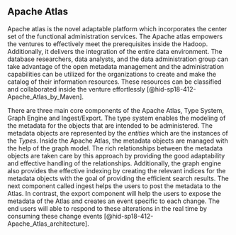 Apache Atlas
------------

Apache atlas is the novel adaptable platform which incorporates the
center set of the functional administration services. The Apache atlas
empowers the ventures to effectively meet the prerequisites inside the
Hadoop. Additionally, it delivers the integration of the entire data
environment. The database researchers, data analysts, and the data
administration group can take advantage of the open metadata management
and the administration capabilities can be utilized for the
organizations to create and make the catalog of their information
resources. These resources can be classified and collaborated inside the
venture effortlessly [@hid-sp18-412-Apache_Atlas_by_Maven].

There are three main core components of the Apache Atlas, Type System,
Graph Engine and Ingest/Export. The type system enables the modeling of
the metadata for the objects that are intended to be administered. The
metadata objects are represented by the *entities* which are the
instances of the *Types*. Inside the Apache Atlas, the metadata objects
are managed with the help of the graph model. The rich relationships
between the metadata objects are taken care by this approach by
providing the good adaptability and effective handling of the
relationships. Additionally, the graph engine also provides the
effective indexing by creating the relevant indices for the metadata
objects with the goal of providing the efficient search results. The
next component called ingest helps the users to post the metadata to the
Atlas. In contrast, the export component will help the users to expose
the metadata of the Atlas and creates an event specific to each change.
The end users will able to respond to these alterations in the real time
by consuming these change
events [@hid-sp18-412-Apache_Atlas_architecture].
